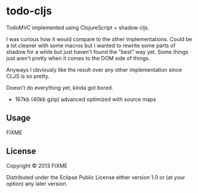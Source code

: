 # todo-cljs

TodoMVC implemented using ClojureScript + shadow cljs.

I was curious how it would compare to the other implementations. Could be a lot cleaner with some macros but I wanted to rewrite some parts of shadow for a while but just haven't found the "best" way yet. Some things just aren't pretty when it comes to the DOM side of things.

Anyways I obviously like the result over any other implementation since CLJS is so pretty.

Doesn't do everything yet, kinda got bored.

- 167kb (40kb gzip) advanced optimized with source maps
 
## Usage

FIXME

## License

Copyright © 2013 FIXME

Distributed under the Eclipse Public License either version 1.0 or (at
your option) any later version.
